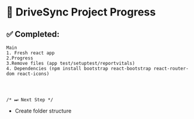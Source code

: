 # 🚀 DriveSync Project Progress

## ✅ Completed:
    Main
    1. Fresh react app
    2.Progress
    3.Remove files (app test/setuptest/reportvitals)
    4. Dependencies (npm install bootstrap react-bootstrap react-router-dom react-icons)




    /* ⏭ Next Step */
      
* Create folder structure





